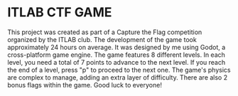 # ITLAB CTF GAME
This project was created as part of a Capture the Flag competition organized by the ITLAB club. The development of the game took approximately 24 hours on average. It was designed by me using Godot, a cross-platform game engine. The game features 8 different levels. In each level, you need a total of 7 points to advance to the next level. If you reach the end of a level, press "p" to proceed to the next one. The game's physics are complex to manage, adding an extra layer of difficulty. There are also 2 bonus flags within the game. Good luck to everyone!
